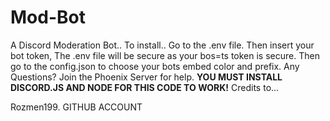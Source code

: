 # Mod-Bot
A Discord Moderation Bot..
To install.. Go to the .env file. Then insert your bot token,
The .env file will be secure as your bos=ts token is secure.
Then go to the config.json to choose your bots embed color and prefix.
Any Questions? Join the Phoenix Server for help.
__**YOU MUST INSTALL DISCORD.JS AND NODE FOR THIS CODE TO WORK!**__
Credits to...

Rozmen199. GITHUB ACCOUNT
